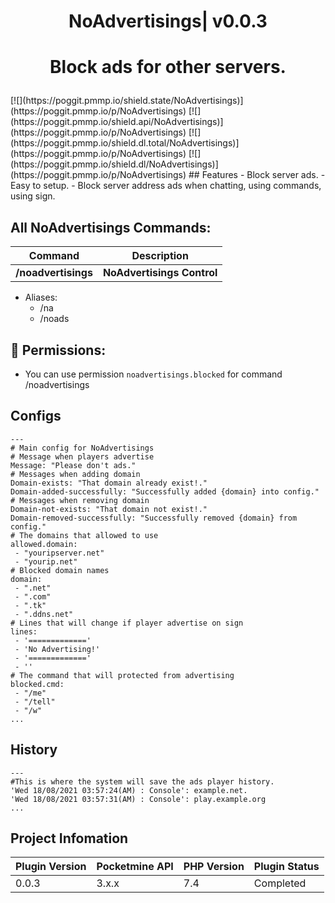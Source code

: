 <div align="center">
<h1>NoAdvertisings| v0.0.3<h1>
<p>Block ads for other servers.</p>
</div>
[![](https://poggit.pmmp.io/shield.state/NoAdvertisings)](https://poggit.pmmp.io/p/NoAdvertisings) [![](https://poggit.pmmp.io/shield.api/NoAdvertisings)](https://poggit.pmmp.io/p/NoAdvertisings) [![](https://poggit.pmmp.io/shield.dl.total/NoAdvertisings)](https://poggit.pmmp.io/p/NoAdvertisings) [![](https://poggit.pmmp.io/shield.dl/NoAdvertisings)](https://poggit.pmmp.io/p/NoAdvertisings)
## Features
- Block server ads.
- Easy to setup.
- Block server address ads when chatting, using commands, using sign.

## All NoAdvertisings Commands:

| **Command** | **Description** |
| --- | --- |
| **/noadvertisings** | **NoAdvertisings Control** |
- Aliases:
  - /na
  - /noads

## 📃  Permissions:

- You can use permission `noadvertisings.blocked` for command /noadvertisings
## Configs
 ```
 ---
# Main config for NoAdvertisings
# Message when players advertise
Message: "Please don't ads."
# Messages when adding domain
Domain-exists: "That domain already exist!."
Domain-added-successfully: "Successfully added {domain} into config."
# Messages when removing domain
Domain-not-exists: "That domain not exist!."
Domain-removed-successfully: "Successfully removed {domain} from config."
# The domains that allowed to use
allowed.domain:
  - "youripserver.net"
  - "yourip.net"
# Blocked domain names
domain:
  - ".net"
  - ".com"
  - ".tk"
  - ".ddns.net"
# Lines that will change if player advertise on sign
lines:
  - '============='
  - 'No Advertising!'
  - '============='
  - ''
# The command that will protected from advertising
blocked.cmd:
  - "/me"
  - "/tell"
  - "/w"
...
 ```
## History
 ```
---
#This is where the system will save the ads player history.
'Wed 18/08/2021 03:57:24(AM) : Console': example.net.
'Wed 18/08/2021 03:57:31(AM) : Console': play.example.org
...
 ```
## Project Infomation

| Plugin Version | Pocketmine API | PHP Version | Plugin Status |
|---|---|---|---|
| 0.0.3 | 3.x.x | 7.4 | Completed |
 
